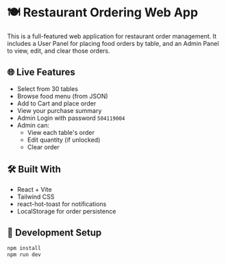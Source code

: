
# 🍽️ Restaurant Ordering Web App

This is a full-featured web application for restaurant order management.
It includes a User Panel for placing food orders by table, and an Admin Panel to view, edit, and clear those orders.

## 🌐 Live Features
- Select from 30 tables
- Browse food menu (from JSON)
- Add to Cart and place order
- View your purchase summary
- Admin Login with password `504119004`
- Admin can:
  - View each table's order
  - Edit quantity (if unlocked)
  - Clear order

## 🛠️ Built With
- React + Vite
- Tailwind CSS
- react-hot-toast for notifications
- LocalStorage for order persistence

## 🧪 Development Setup
```bash
npm install
npm run dev
